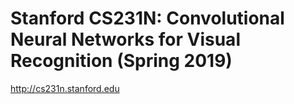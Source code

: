 # Stanford CS231N: Convolutional Neural Networks for Visual Recognition (Spring 2019)
http://cs231n.stanford.edu



